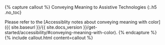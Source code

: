 {% capture callout %}
Conveying Meaning to Assistive Technologies
{:.h5 .no_toc}

Please refer to the [Accessiblity notes about conveying meaning with color]({{ site.baseurl }}/{{ site.docs_version }}/get-started/accessibility/#conveying-meaning-with-color).
{% endcapture %}
{% include callout.html content=callout %}
